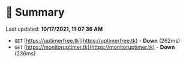 # 📖 Summary
Last updated: **10/17/2021, 11:07:36 AM**

- `GET` [https://uptimerfree.tk](https://uptimerfree.tk) - **Down** (262ms)
- `GET` [https://monitoruptimer.tk](https://monitoruptimer.tk) - **Down** (236ms)
